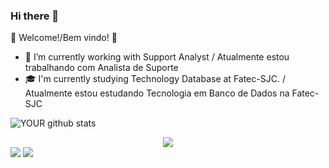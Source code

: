 ### Hi there 👋

🎉 Welcome!/Bem vindo! 🙌



- 🔭 I’m currently working with Support Analyst / Atualmente estou trabalhando com Analista de Suporte
- 🎓 I'm currently studying Technology Database at Fatec-SJC. / Atualmente estou estudando Tecnologia em Banco de Dados na Fatec-SJC


![YOUR github stats](https://github-readme-stats.vercel.app/api?username=jefferson-tavares-araujo&theme=dark&show_icons=true)

[<center><img src="https://img.shields.io/badge/linkedin-%230077B5.svg?&style=for-the-badge&logo=linkedin&logoColor=white" /></center>](https://www.linkedin.com/in/jeffersontavaresaraujo/) [<img src = "https://img.shields.io/badge/instagram-%23E4405F.svg?&style=for-the-badge&logo=instagram&logoColor=white">](https://www.instagram.com/jefferson_tavares_araujo/) [<img src = "https://img.shields.io/badge/facebook-%231877F2.svg?&style=for-the-badge&logo=facebook&logoColor=white">](https://www.facebook.com/jeffersontavaresaraujo)
